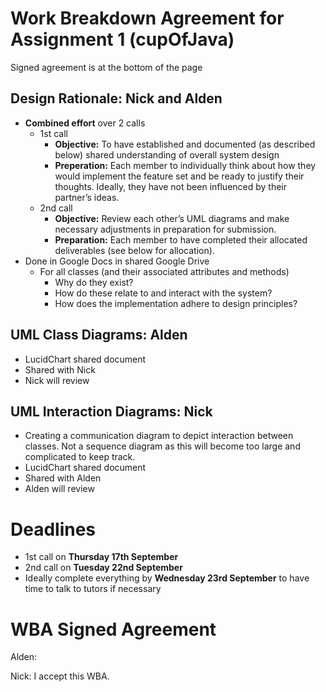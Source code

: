 # Work Breakdown Agreement for Assignment 1 (cupOfJava)
Signed agreement is at the bottom of the page

## Design Rationale: Nick and Alden

- **Combined effort** over 2 calls
  - 1st call
    - **Objective:** To have established and documented (as described below) 
      shared understanding of overall system design
    - **Preperation:** Each member to individually think about how they would 
      implement the feature set and be ready to justify their thoughts. Ideally, 
      they have not been influenced by their partner’s ideas.
  - 2nd call
    - **Objective:** Review each other’s UML diagrams and make necessary 
      adjustments in preparation for submission.
    - **Preparation:** Each member to have completed their allocated 
      deliverables (see below for allocation).
- Done in Google Docs in shared Google Drive
  - For all classes (and their associated attributes and methods)
    - Why do they exist?
    - How do these relate to and interact with the system?
    - How does the implementation adhere to design principles?

## UML Class Diagrams: Alden

- LucidChart shared document
- Shared with Nick
- Nick will review

## UML Interaction Diagrams: Nick

- Creating a communication diagram to depict interaction between classes. Not a 
  sequence diagram as this will become too large and complicated to keep track.
- LucidChart shared document
- Shared with Alden
- Alden will review

# Deadlines

- 1st call on **Thursday 17th September**
- 2nd call on **Tuesday 22nd September**
- Ideally complete everything by **Wednesday 23rd September** to have time to 
  talk to tutors if necessary

# WBA Signed Agreement

Alden:

Nick: I accept this WBA.